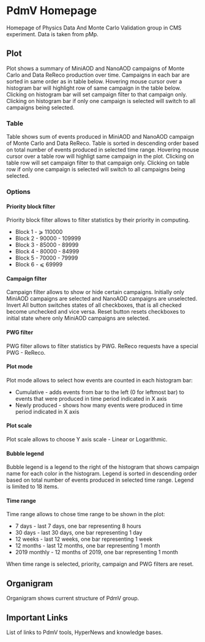 # PdmV Homepage

Homepage of Physics Data And Monte Carlo Validation group in CMS experiment. Data is taken from pMp.

## Plot

Plot shows a summary of MiniAOD and NanoAOD campaigns of Monte Carlo and Data ReReco production over time. Campaigns in each bar are sorted in same order as in table below. Hovering mouse cursor over a histogram bar will highlight row of same campaign in the table below. Clicking on histogram bar will set campaign filter to that campaign only. Clicking on histogram bar if only one campaign is selected will switch to all campaigns being selected.

### Table

Table shows sum of events produced in MiniAOD and NanoAOD campaign of Monte Carlo and Data ReReco. Table is sorted in descending order based on total number of events produced in selected time range. Hovering mouse cursor over a table row will highligt same campaign in the plot. Clicking on table row will set campaign filter to that campaign only. Clicking on table row if only one campaign is selected will switch to all campaigns being selected.

### Options

#### Priority block filter

Priority block filter allows to filter statistics by their priority in computing.
 * Block 1 - ⩾ 110000
 * Block 2 - 90000 - 109999
 * Block 3 - 85000 - 89999
 * Block 4 - 80000 - 84999
 * Block 5 - 70000 - 79999
 * Block 6 - ⩽ 69999

#### Campaign filter

Campaign filter allows to show or hide certain campaigns. Initially only MiniAOD campaigns are selected and NanoAOD campaigns are unselected. Invert All button switches states of all checkboxes, that is all checked become unchecked and vice versa. Reset button resets checkboxes to initial state where only MiniAOD campaigns are selected.

#### PWG filter

PWG filter allows to filter statistics by PWG. ReReco requests have a special PWG - ReReco.

#### Plot mode

Plot mode allows to select how events are counted in each histogram bar:
  * Cumulative - adds events from bar to the left (0 for leftmost bar) to events that were produced in time period indicated in X axis
  * Newly produced - shows how many events were produced in time period indicated in X axis

#### Plot scale

Plot scale allows to choose Y axis scale - Linear or Logarithmic.

#### Bubble legend

Bubble legend is a legend to the right of the histogram that shows campaign name for each color in the histogram. Legend is sorted in descending order based on total number of events produced in selected time range. Legend is limited to 18 items.

#### Time range

Time range allows to chose time range to be shown in the plot:
 * 7 days - last 7 days, one bar representing 8 hours
 * 30 days - last 30 days, one bar representing 1 day
 * 12 weeks - last 12 weeks, one bar representing 1 week
 * 12 months - last 12 months, one bar representing 1 month
 * 2019 monthly - 12 months of 2019, one bar representing 1 month

When time range is selected, priority, campaign and PWG filters are reset.

## Organigram

Organigram shows current structure of PdmV group.

## Important Links

List of links to PdmV tools, HyperNews and knowledge bases.
